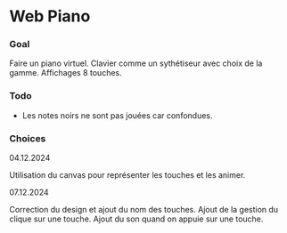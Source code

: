 # Web Piano

### Goal

Faire un piano virtuel. Clavier comme un sythétiseur avec choix de la gamme. Affichages 8 touches.

### Todo

- Les notes noirs ne sont pas jouées car confondues.

### Choices

04.12.2024

Utilisation du canvas pour représenter les touches et les animer.

07.12.2024

Correction du design et ajout du nom des touches. Ajout de la gestion du clique sur une touche.
Ajout du son quand on appuie sur une touche.